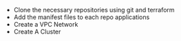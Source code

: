 - Clone the necessary repositories using git and terraform
- Add the manifest files to each repo applications 
- Create a VPC Network
- Create A Cluster